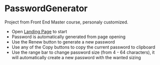 # PasswordGenerator
Project from Front End Master course, personaly customized.
- Open [Landing Page](https://meiado.github.io/PasswordGenerator/) to start
- Password is automatically generated from page opening
- Use the Renew button to generate a new password
- Use any of the Copy buttons to copy the current password to clipboard
- Use the range bar to change password size (from 4 - 64 characters), it will automatically create a new password with the wanted sizing
